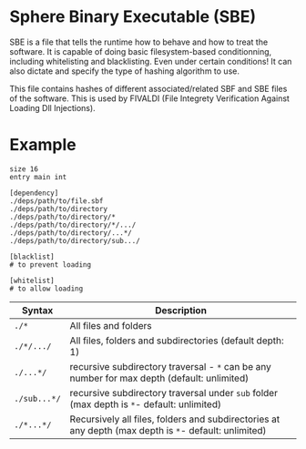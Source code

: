 # Sphere Binary Executable (SBE)
SBE is a file that tells the runtime how to behave and how to treat the software. 
It is capable of doing basic filesystem-based conditionning, including whitelisting and blacklisting. Even under certain conditions!
It can also dictate and specify the type of hashing algorithm to use.

This file contains hashes of different associated/related SBF and SBE files of the software. This is used by FIVALDI (File Integrety Verification Against Loading Dll Injections).

# Example 
```
size 16
entry main int

[dependency]
./deps/path/to/file.sbf
./deps/path/to/directory
./deps/path/to/directory/*
./deps/path/to/directory/*/.../
./deps/path/to/directory/...*/
./deps/path/to/directory/sub.../

[blacklist]
# to prevent loading

[whitelist]
# to allow loading
```
|    Syntax    | Description                                                                                            |
|--------------|--------------------------------------------------------------------------------------------------------|
|    `./*`     | All files and folders                                                                                  |
|  `./*/.../`  | All files, folders and subdirectories (default depth: 1)                                               |
|  `./...*/`   | recursive subdirectory traversal - `*` can be any number for max depth (default: unlimited)            |
| `./sub...*/` | recursive subdirectory traversal under `sub` folder (max depth is `*`- default: unlimited)             |
|  `./*...*/`  | Recursively all files, folders and subdirectories at any depth (max depth is `*`- default: unlimited)  |
